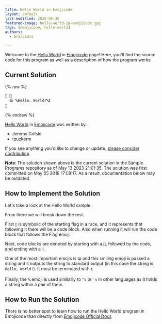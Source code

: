 ```yaml
---
title: Hello World in Emojicode
layout: default
last-modified: 2020-09-30
featured-image: hello-world-in-emojicode.jpg
tags: [emojicode, hello-world]
authors:
  - bracciata

---
```


Welcome to the [Hello World](https://sampleprograms.io/projects/hello-world) in [Emojicode](https://sampleprograms.io/languages/emojicode) page! Here, you'll find the source code for this program as well as a description of how the program works.

## Current Solution

{% raw %}

```emojicode
🏁 🍇
  😀 🔤Hello, World!🔤❗️
🍉
```

{% endraw %}

[Hello World](https://sampleprograms.io/projects/hello-world) in [Emojicode](https://sampleprograms.io/languages/emojicode) was written by:

- Jeremy Grifski
- rzuckerm

If you see anything you'd like to change or update, [please consider contributing](https://github.com/TheRenegadeCoder/sample-programs).

**Note**: The solution shown above is the current solution in the Sample Programs repository as of May 13 2023 21:01:35. The solution was first committed on May 05 2018 17:08:17. As a result, documentation below may be outdated.

## How to Implement the Solution

Let's take a look at the Hello World sample.

From there we will break down the rest. 

First `🏁` is symbolic of the starting flag in a race, and it represents that following it there will be a code block. Also when running it will run the code block that follows the Flag emoji.

Next, code blocks are denoted by starting with a `🍇`, followed by the code, and ending with a `🍉`.

One of the most important emojis is `😀` and this smiling emoji is passed a string and it outputs the string to standard output (in this case the string is `Hello, World!`). It must be terminated with `❗️`.

Finally, the `🔤` emoji is used similarly to `"s` or `'s` in other languages as it holds a string within a pair of them.


## How to Run the Solution

There is no better spot to learn how to run the Hello World program in Emojicode than directly from [Emojicode Official Docs][1]

[1]: https://www.emojicode.org/docs/
